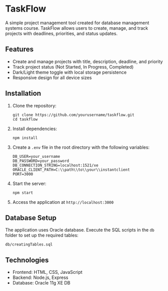 # TaskFlow

A simple project management tool created for database management systems course. TaskFlow allows users to create, manage, and track projects with deadlines, priorities, and status updates.

## Features

- Create and manage projects with title, description, deadline, and priority
- Track project status (Not Started, In Progress, Completed)
- Dark/Light theme toggle with local storage persistence
- Responsive design for all device sizes

## Installation

1. Clone the repository:
   ```
   git clone https://github.com/yourusername/taskflow.git
   cd taskflow
   ```

2. Install dependencies:
   ```
   npm install
   ```

3. Create a `.env` file in the root directory with the following variables:
   ```
   DB_USER=your_username
   DB_PASSWORD=your_password
   DB_CONNECTION_STRING=localhost:1521/xe
   ORACLE_CLIENT_PATH=C:\\path\\to\\your\\instantclient
   PORT=3000
   ```

4. Start the server:
   ```
   npm start
   ```

5. Access the application at `http://localhost:3000`

## Database Setup

The application uses Oracle database. Execute the SQL scripts in the `db` folder to set up the required tables:

```
db/creatingTables.sql
```

## Technologies

- Frontend: HTML, CSS, JavaScript
- Backend: Node.js, Express
- Database: Oracle 11g XE DB

